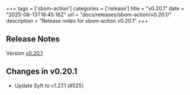 +++
tags = ['sbom-action']
categories = ['release']
title = "v0.20.1"
date = "2025-06-13T16:45:16Z"
url = "docs/releases/sbom-action/v0.20.1/"
description = "Release notes for sbom-action v0.20.1"
+++

## Release Notes

Version [v0.20.1](https://github.com/anchore/sbom-action/releases/tag/v0.20.1)

## Changes in v0.20.1

- Update Syft to v1.27.1 (#525)
